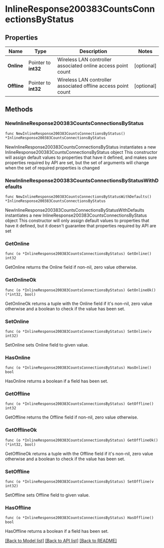 # InlineResponse200383CountsConnectionsByStatus

## Properties

Name | Type | Description | Notes
------------ | ------------- | ------------- | -------------
**Online** | Pointer to **int32** | Wireless LAN controller associated online access point count | [optional] 
**Offline** | Pointer to **int32** | Wireless LAN controller associated offline access point count | [optional] 

## Methods

### NewInlineResponse200383CountsConnectionsByStatus

`func NewInlineResponse200383CountsConnectionsByStatus() *InlineResponse200383CountsConnectionsByStatus`

NewInlineResponse200383CountsConnectionsByStatus instantiates a new InlineResponse200383CountsConnectionsByStatus object
This constructor will assign default values to properties that have it defined,
and makes sure properties required by API are set, but the set of arguments
will change when the set of required properties is changed

### NewInlineResponse200383CountsConnectionsByStatusWithDefaults

`func NewInlineResponse200383CountsConnectionsByStatusWithDefaults() *InlineResponse200383CountsConnectionsByStatus`

NewInlineResponse200383CountsConnectionsByStatusWithDefaults instantiates a new InlineResponse200383CountsConnectionsByStatus object
This constructor will only assign default values to properties that have it defined,
but it doesn't guarantee that properties required by API are set

### GetOnline

`func (o *InlineResponse200383CountsConnectionsByStatus) GetOnline() int32`

GetOnline returns the Online field if non-nil, zero value otherwise.

### GetOnlineOk

`func (o *InlineResponse200383CountsConnectionsByStatus) GetOnlineOk() (*int32, bool)`

GetOnlineOk returns a tuple with the Online field if it's non-nil, zero value otherwise
and a boolean to check if the value has been set.

### SetOnline

`func (o *InlineResponse200383CountsConnectionsByStatus) SetOnline(v int32)`

SetOnline sets Online field to given value.

### HasOnline

`func (o *InlineResponse200383CountsConnectionsByStatus) HasOnline() bool`

HasOnline returns a boolean if a field has been set.

### GetOffline

`func (o *InlineResponse200383CountsConnectionsByStatus) GetOffline() int32`

GetOffline returns the Offline field if non-nil, zero value otherwise.

### GetOfflineOk

`func (o *InlineResponse200383CountsConnectionsByStatus) GetOfflineOk() (*int32, bool)`

GetOfflineOk returns a tuple with the Offline field if it's non-nil, zero value otherwise
and a boolean to check if the value has been set.

### SetOffline

`func (o *InlineResponse200383CountsConnectionsByStatus) SetOffline(v int32)`

SetOffline sets Offline field to given value.

### HasOffline

`func (o *InlineResponse200383CountsConnectionsByStatus) HasOffline() bool`

HasOffline returns a boolean if a field has been set.


[[Back to Model list]](../README.md#documentation-for-models) [[Back to API list]](../README.md#documentation-for-api-endpoints) [[Back to README]](../README.md)


